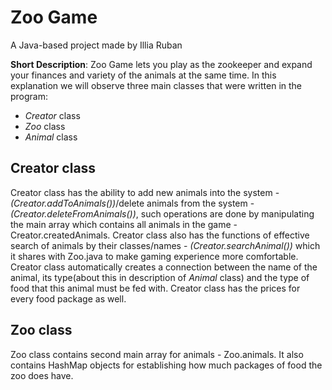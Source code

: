 # Zoo Game #
A Java-based project made by Illia Ruban

**Short Description**: Zoo Game lets you play as the zookeeper and expand your finances and variety of the animals at the same time.
In this explanation we will observe three main classes that were written in the program:

- *Creator* class
- *Zoo* class
- *Animal* class

## Creator class ##
Creator class has the ability to add new animals into the system - *(Creator.addToAnimals())*/delete animals from the system - *(Creator.deleteFromAnimals())*, such operations are done by manipulating the main array which contains all animals in the game - Creator.createdAnimals. Creator class also has the functions of effective search of animals by their classes/names - *(Creator.searchAnimal())* which it shares with Zoo.java to make gaming experience more comfortable. Creator class automatically creates a connection between the name of the animal, its type(about this in description of *_Animal_* class) and the type of food that this animal must be fed with. Creator class has the prices for every food package as well.

## Zoo class ##
Zoo class contains second main array for animals - Zoo.animals. It also contains HashMap objects for establishing how much packages of food the zoo does have. 




